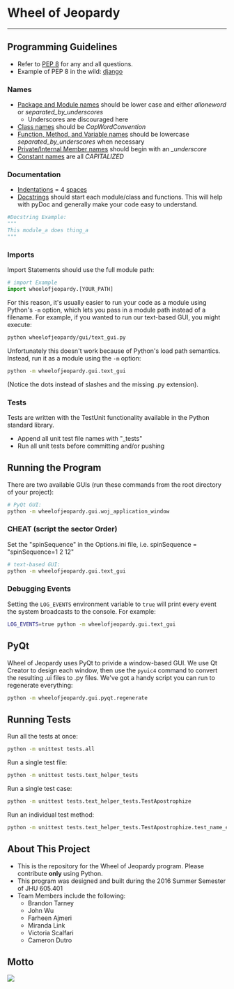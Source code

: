 # Wheel of Jeopardy
---

## Programming Guidelines
- Refer to [PEP 8](https://www.python.org/dev/peps/pep-0008/) for any and all questions.
- Example of PEP 8 in the wild: [django](https://github.com/django/django)

### Names
- [Package and Module names](https://www.python.org/dev/peps/pep-0008/#prescriptive-naming-conventions) should be lower case and either *alloneword* or *separated\_by\_underscores*
  - Underscores are discouraged here
- [Class names](https://www.python.org/dev/peps/pep-0008/#class-names) should be *CapWordConvention*
- [Function, Method, and Variable names](https://www.python.org/dev/peps/pep-0008/#function-names) should be lowercase *separated\_by\_underscores* when necessary
- [Private/Internal Member names](https://www.python.org/dev/peps/pep-0008/#descriptive-naming-styles) should begin with an *_underscore*
- [Constant names](https://www.python.org/dev/peps/pep-0008/#constants) are all *CAPITALIZED*

### Documentation
- [Indentations](https://www.python.org/dev/peps/pep-0008/#indentation) = 4 [spaces](https://www.python.org/dev/peps/pep-0008/#tabs-or-spaces)
- [Docstrings](https://www.python.org/dev/peps/pep-0257/#rationale) should start each module/class and functions. This will help with pyDoc and generally make your code easy to understand.

```python
#Docstring Example:
"""
This module_a does thing_a
"""
```

### Imports
Import Statements should use the full module path:

```python
# import Example
import wheelofjeopardy.[YOUR_PATH]
```

For this reason, it's usually easier to run your code as a module using Python's `-m` option, which lets you pass in a module path instead of a filename. For example, if you wanted to run our text-based GUI, you might execute:

```bash
python wheelofjeopardy/gui/text_gui.py
```

Unfortunately this doesn't work because of Python's load path semantics. Instead, run it as a module using the `-m` option:

```bash
python -m wheelofjeopardy.gui.text_gui
```

(Notice the dots instead of slashes and the missing .py extension).

### Tests

Tests are written with the TestUnit functionality available in the Python standard library.

- Append all unit test file names with "_tests"
- Run all unit tests before committing and/or pushing

## Running the Program

There are two available GUIs (run these commands from the root directory of your project):

```bash
# PyQt GUI:
python -m wheelofjeopardy.gui.woj_application_window
```

### CHEAT (script the sector Order)
Set the "spinSequence" in the Options.ini file, i.e. spinSequence = "spinSequence=1 2 12"

```bash
# text-based GUI:
python -m wheelofjeopardy.gui.text_gui
```



### Debugging Events

Setting the `LOG_EVENTS` environment variable to `true` will print every event the system broadcasts to the console. For example:

```bash
LOG_EVENTS=true python -m wheelofjeopardy.gui.text_gui
```

## PyQt
Wheel of Jeopardy uses PyQt to privide a window-based GUI. We use Qt Creator to design each window, then use the `pyuic4` command to convert the resulting .ui files to .py files. We've got a handy script you can run to regenerate everything:

```bash
python -m wheelofjeopardy.gui.pyqt.regenerate
```


## Running Tests

Run all the tests at once:

```bash
python -m unittest tests.all
```

Run a single test file:

```bash
python -m unittest tests.text_helper_tests
```

Run a single test case:

```bash
python -m unittest tests.text_helper_tests.TestApostrophize
```

Run an individual test method:

```bash
python -m unittest tests.text_helper_tests.TestApostrophize.test_name_ends_with_s
```

## About This Project
- This is the repository for the Wheel of Jeopardy program. Please contribute **only** using Python.
- This program was designed and built during the 2016 Summer Semester of JHU 605.401
- Team Members include the following:
  - Brandon Tarney
  - John Wu
  - Farheen Ajmeri
  - Miranda Link
  - Victoria Scalfari
  - Cameron Dutro



## Motto
![](https://media.giphy.com/media/ALBfFB6gP1evu/giphy.gif)
